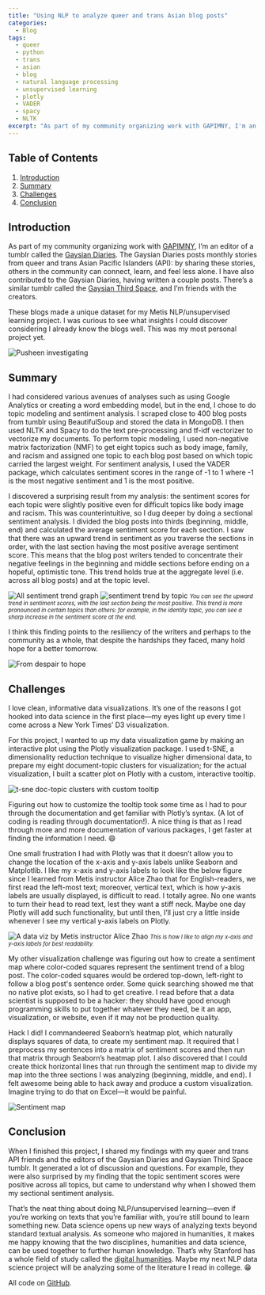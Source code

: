 ```yaml
---
title: "Using NLP to analyze queer and trans Asian blog posts"
categories:
  - Blog
tags:
  - queer
  - python
  - trans
  - asian
  - blog
  - natural language processing
  - unsupervised learning
  - plotly
  - VADER
  - spacy
  - NLTK
excerpt: "As part of my community organizing work with GAPIMNY, I'm an editor of a tumblr called the Gaysian Diaries."
---
```

## Table of Contents
1. [Introduction](#introduction)
2. [Summary](#summary)
3. [Challenges](#challenges)
4. [Conclusion](#conclusion)

## Introduction
As part of my community organizing work with [GAPIMNY](http://www.gapimny.org), I’m an editor of a tumblr called the [Gaysian Diaries](https://gaysiandiaries.com). The Gaysian Diaries posts monthly stories from queer and trans Asian Pacific Islanders (API): by sharing these stories, others in the community can connect, learn, and feel less alone. I have also contributed to the Gaysian Diaries, having written a couple posts. There’s a similar tumblr called the [Gaysian Third Space](https://gaysianthirdspace.com), and I’m friends with the creators.

These blogs made a unique dataset for my Metis NLP/unsupervised learning project. I was curious to see what insights I could discover considering I already know the blogs well. This was my most personal project yet.

![Pusheen investigating](https://64.media.tumblr.com/50a9ea1e5cd61aa43466f29737bb5047/tumblr_naw3jssQSq1qhy6c9o3_400.gifv)

## Summary
I had considered various avenues of analyses such as using Google Analytics or creating a word embedding model, but in the end, I chose to do topic modeling and sentiment analysis. I scraped close to 400 blog posts from tumblr using BeautifulSoup and stored the data in MongoDB. I then used NLTK and Spacy to do the text pre-processing and tf-idf vectorizer to vectorize my documents. To perform topic modeling, I used non-negative matrix factorization (NMF) to get eight topics such as body image, family, and racism and assigned one topic to each blog post based on which topic carried the largest weight. For sentiment analysis, I used the VADER package, which calculates sentiment scores in the range of -1 to 1 where -1 is the most negative sentiment and 1 is the most positive.

I discovered a surprising result from my analysis: the sentiment scores for each topic were slightly positive even for difficult topics like body image and racism. This was counterintuitive, so I dug deeper by doing a sectional sentiment analysis. I divided the blog posts into thirds (beginning, middle, end) and calculated the average sentiment score for each section. I saw that there was an upward trend in sentiment as you traverse the sections in order, with the last section having the most positive average sentiment score. This means that the blog post writers tended to concentrate their negative feelings in the beginning and middle sections before ending on a hopeful, optimistic tone. This trend holds true at the aggregate level (i.e. across all blog posts) and at the topic level.

![All sentiment trend graph](https://user-images.githubusercontent.com/62628676/100012330-16c62100-2da1-11eb-97e1-1fb9143319d2.png)
![sentiment trend by topic](https://user-images.githubusercontent.com/62628676/100010363-27c16300-2d9e-11eb-8919-455b522ac64b.png)
<span style="font-size: .8em; font-style: italic;">You can see the upward trend in sentiment scores, with the last section being the most positive. This trend is more pronounced in certain topics than others: for example, in the identity topic, you can see a sharp increase in the sentiment score at the end. </span>

I think this finding points to the resiliency of the writers and perhaps to the community as a whole, that despite the hardships they faced, many hold hope for a better tomorrow.

![From despair to hope](https://user-images.githubusercontent.com/62628676/95486383-ecd7ad00-0960-11eb-8a22-4f27ebb1f846.png)

## Challenges
I love clean, informative data visualizations. It’s one of the reasons I got hooked into data science in the first place—my eyes light up every time I come across a New York Times’ D3 visualization.

For this project, I wanted to up my data visualization game by making an interactive plot using the Plotly visualization package. I used t-SNE, a dimensionality reduction technique to visualize higher dimensional data, to prepare my eight document-topic clusters for visualization; for the actual visualization, I built a scatter plot on Plotly with a custom, interactive tooltip.

![t-sne doc-topic clusters with custom tooltip](https://user-images.githubusercontent.com/62628676/95398790-b6545080-08d4-11eb-9a2b-de9472541208.png)

Figuring out how to customize the tooltip took some time as I had to pour through the documentation and get familiar with Plotly’s syntax. (A lot of coding is reading through documentation!). A nice thing is that as I read through more and more documentation of various packages, I get faster at finding the information I need. :smile:

One small frustration I had with Plotly was that it doesn’t allow you to change the location of the x-axis and y-axis labels unlike Seaborn and Matplotlib. I like my x-axis and y-axis labels to look like the below figure since I learned from Metis instructor Alice Zhao that for English-readers, we first read the left-most text; moreover, vertical text, which is how y-axis labels are usually displayed, is difficult to read. I totally agree. No one wants to turn their head to read text, lest they want a stiff neck. Maybe one day Plotly will add such functionality, but until then, I’ll just cry a little inside whenever I see my vertical y-axis labels on Plotly.

![A data viz by Metis instructor Alice Zhao](https://user-images.githubusercontent.com/62628676/95484740-d7fa1a00-095e-11eb-84c5-b5c0d4c19a2c.png)
<span style="font-size: .8em; font-style: italic;">This is how I like to align my x-axis and y-axis labels for best readability.</span>

My other visualization challenge was figuring out how to create a sentiment map where color-coded squares represent the sentiment trend of a blog post. The color-coded squares would be ordered top-down, left-right to follow a blog post's sentence order. Some quick searching showed me that no native plot exists, so I had to get creative. I read before that a data scientist is supposed to be a hacker: they should have good enough programming skills to put together whatever they need, be it an app, visualization, or website, even if it may not be production quality.

Hack I did! I commandeered Seaborn’s heatmap plot, which naturally displays squares of data, to create my sentiment map. It required that I preprocess my sentences into a matrix of sentiment scores and then run that matrix through Seaborn’s heatmap plot. I also discovered that I could create thick horizontal lines that run through the sentiment map to divide my map into the three sections I was analyzing (beginning, middle, and end). I felt awesome being able to hack away and produce a custom visualization. Imagine trying to do that on Excel—it would be painful.

![Sentiment map](https://user-images.githubusercontent.com/62628676/95486449-024cd700-0961-11eb-9d5f-9cec5d3554f9.png)

## Conclusion
When I finished this project, I shared my findings with my queer and trans API friends and the editors of the Gaysian Diaries and Gaysian Third Space tumblr. It generated a lot of discussion and questions. For example, they were also surprised by my finding that the topic sentiment scores were positive across all topics, but came to understand why when I showed them my sectional sentiment analysis.

That’s the neat thing about doing NLP/unsupervised learning—even if you’re working on texts that you’re familiar with, you’re still bound to learn something new. Data science opens up new ways of analyzing texts beyond standard textual analysis. As someone who majored in humanities, it makes me happy knowing that the two disciplines, humanities and data science, can be used together to further human knowledge. That’s why Stanford has a whole field of study called the [digital humanities](https://shc.stanford.edu/digital-humanities). Maybe my next NLP data science project will be analyzing some of the literature I read in college. :grin:

All code on [GitHub](https://github.com/binh748/queer-asian-stories).

